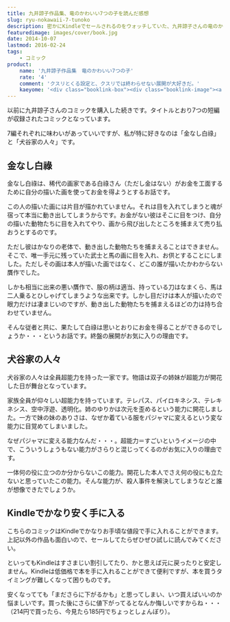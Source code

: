 ```yaml
---
title: 九井諒子作品集、竜のかわいい7つの子を読んだ感想
slug: ryu-nokawaii-7-tunoko
description: 密かにKindleでセールされるのをウォッチしていた、九井諒子さんの竜のかわいい7つの子を購入しました。クスリとくる設定が相変わらず秀逸です。お手頃価格なので、九井作品を試してみるのにはこれがいいかもしれません。
featuredimage: images/cover/book.jpg
date: 2014-10-07
lastmod: 2016-02-24
tags: 
    - コミック
product:
    name: '九井諒子作品集　竜のかわいい7つの子'
    rate: '4'
    comment: 'クスリとくる設定と、クスリでは終わらせない展開が大好きだ。'
    kaeyome: '<div class="booklink-box"><div class="booklink-image"><a href="https://www.amazon.co.jp/exec/obidos/asin/B00BEPJ2SG/illusionspace-22/" rel="nofollow" target="_blank"><img src="https://ecx.images-amazon.com/images/I/51wNrsTY7ZL._SL160_.jpg" style="border: none;" /></a></div><div class="booklink-info"><div class="booklink-name"><a href="https://www.amazon.co.jp/exec/obidos/asin/B00BEPJ2SG/illusionspace-22/" rel="nofollow" target="_blank">九井諒子作品集 竜のかわいい七つの子 (ビームコミックス（ハルタ）)[Kindle版]</a><div class="booklink-powered-date">posted with <a href="https://yomereba.com" rel="nofollow" target="_blank">ヨメレバ</a></div></div><div class="booklink-detail">九井 諒子 KADOKAWA / エンターブレイン 2013-02-19    </div><div class="booklink-link2"><div class="shoplinkkindle"><a href="https://www.amazon.co.jp/exec/obidos/ASIN/B00BEPJ2SG/illusionspace-22/" rel="nofollow" target="_blank" >Kindle</a></div><div class="shoplinkamazon"><a href="https://www.amazon.co.jp/exec/obidos/ASIN/4047284084/illusionspace-22/" rel="nofollow" target="_blank" title="アマゾン" >Amazon[書籍版]</a></div>                              	  	  	  	</div></div><div class="booklink-footer"></div></div>'
---
```


以前に九井諒子さんのコミックを購入した続きです。タイトルとおり7つの短編が収録されたコミックとなっています。

7編それぞれに味わいがあっていいですが、私が特に好きなのは「金なし白祿」と「犬谷家の人々」です。

## 金なし白祿


金なし白祿は、稀代の画家である白祿さん（ただし金はない）がお金を工面するために自分の描いた画を使ってお金を得ようとするお話です。

この人の描いた画には片目が描かれていません。それは目を入れてしまうと魂が宿って本当に動き出してしまうからです。お金がない彼はそこに目をつけ、自分の描いた動物たちに目を入れてやり、画から飛び出したところを捕まえて売り払おうとするのです。

ただし彼はかなりの老体で、動き出した動物たちを捕まえることはできません。そこで、唯一手元に残っていた武士と馬の画に目を入れ、お供とすることにしました。ただしその画は本人が描いた画ではなく、どこの誰が描いたかわからない贋作でした。

しかも相当に出来の悪い贋作で、服の柄は適当、持っている刀はなまくら、馬は二人乗るとひしゃげてしまうような出来です。しかし目だけは本人が描いたので眼力だけは凄まじいのですが、動き出した動物たちを捕まえるほどの力は持ち合わせていません。

そんな従者と共に、果たして白祿は思いとおりにお金を得ることができるのでしょうか・・・というお話です。終盤の展開がお気に入りの理由です。


## 犬谷家の人々


犬谷家の人々は全員超能力を持った一家です。物語は双子の姉妹が超能力が開花した日が舞台となっています。

家族全員が仰々しい超能力を持っています。テレパス、パイロキネシス、テレキネシス、空中浮遊、透明化。姉のゆりかは次元を歪めるという能力に開花しました。一方で妹の妹のありさは、なぜか着ている服をパジャマに変えるという変な能力に目覚めてしまいました。

なぜパジャマに変える能力なんだ・・・。超能力＝すごいというイメージの中で、こういうしょうもない能力がさらりと混じってくるのがお気に入りの理由です。

一体何の役に立つのか分からないこの能力。開花した本人でさえ何の役にも立たないと思っていたこの能力。そんな能力が、殺人事件を解決してしまうなどと誰が想像できたでしょうか。


## Kindleでかなり安く手に入る


こちらのコミックはKindleでかなりお手頃な値段で手に入れることができます。上記以外の作品も面白いので、セールしてたらぜひぜひ試しに読んでみてください。

といってもKindleはすさまじい割引してたり、かと思えば元に戻ったりと安定しません。Kindleは低価格で本を手に入れることができて便利ですが、本を買うタイミングが難しくなって困りものです。

安くなってても「まださらに下がるかも」と思ってしまい、いつ買えばいいのか悩ましいです。買った後にさらに値下がってるとなんか悔しいですからね・・・（214円で買ったら、今見たら185円でちょっとしょんぼり）。
